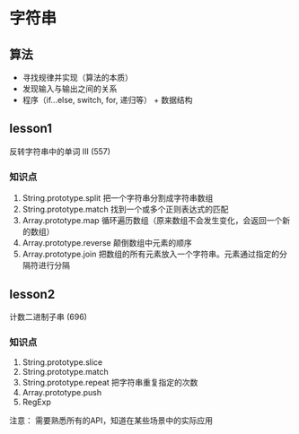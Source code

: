 # 字符串


## 算法

- 寻找规律并实现（算法的本质）
- 发现输入与输出之间的关系
- 程序（if...else, switch, for, 递归等） + 数据结构

## lesson1
反转字符串中的单词 III (557)

### 知识点

1. String.prototype.split     把一个字符串分割成字符串数组
2. String.prototype.match     找到一个或多个正则表达式的匹配
3. Array.prototype.map        循环遍历数组（原来数组不会发生变化，会返回一个新的数组）
4. Array.prototype.reverse    颠倒数组中元素的顺序
5. Array.prototype.join       把数组的所有元素放入一个字符串。元素通过指定的分隔符进行分隔


## lesson2
计数二进制子串 (696)

### 知识点

1. String.prototype.slice
2. String.prototype.match
3. String.prototype.repeat  把字符串重复指定的次数
4. Array.prototype.push
5. RegExp

注意：
需要熟悉所有的API，知道在某些场景中的实际应用

